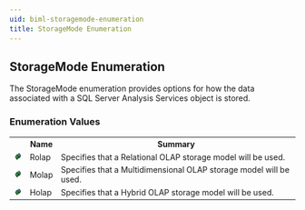 ```yaml
---
uid: biml-storagemode-enumeration
title: StorageMode Enumeration
---
```


## StorageMode Enumeration

<div class="LanguageSummary"><div class ="SummaryItem">The StorageMode enumeration provides options for how the data associated with a SQL Server Analysis Services object is stored.</div></div>
<div class="EnumValueGroup">

### Enumeration Values

<table id="EnumValue" class="MemberList"><tbody><tr><th class="MemberTypeIconColumnHeader">&nbsp;</th><th class="MemberNameColumnHeader">Name</th><th class="MemberSummaryColumnHeader">Summary</th></tr><tr class="cd0"><td align="center" class="MemberTypeIcon"><img src="enumValue.png"></img></td><td class="MemberName">Rolap</td><td class="MemberSummary"><div class ="SummaryItem">Specifies that a Relational OLAP storage model will be used.</div></td></tr><tr class="cd1"><td align="center" class="MemberTypeIcon"><img src="enumValue.png"></img></td><td class="MemberName">Molap</td><td class="MemberSummary"><div class ="SummaryItem">Specifies that a Multidimensional OLAP storage model will be used.</div></td></tr><tr class="cd0"><td align="center" class="MemberTypeIcon"><img src="enumValue.png"></img></td><td class="MemberName">Holap</td><td class="MemberSummary"><div class ="SummaryItem">Specifies that a Hybrid OLAP storage model will be used.</div></td></tr></tbody></table>
</div>